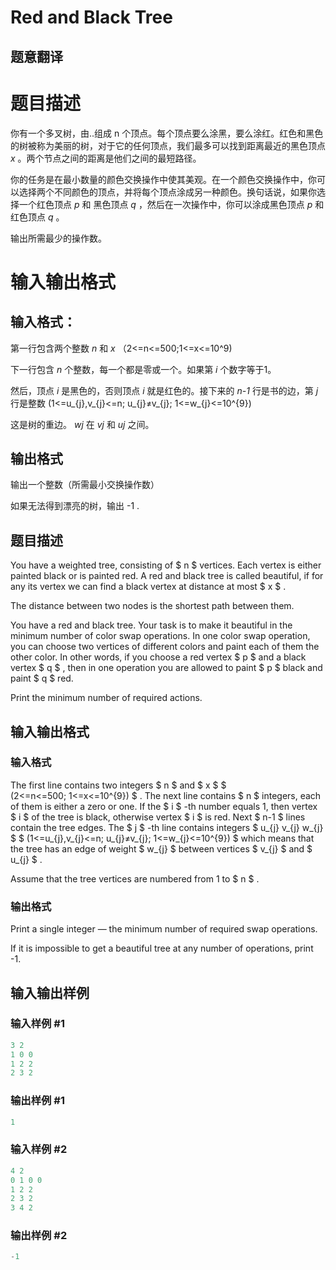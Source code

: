 # Red and Black Tree

## 题意翻译

# 题目描述

你有一个多叉树，由..组成 n 个顶点。每个顶点要么涂黑，要么涂红。红色和黑色的树被称为美丽的树，对于它的任何顶点，我们最多可以找到距离最近的黑色顶点 _x_ 。两个节点之间的距离是他们之间的最短路径。

你的任务是在最小数量的颜色交换操作中使其美观。在一个颜色交换操作中，你可以选择两个不同颜色的顶点，并将每个顶点涂成另一种颜色。换句话说，如果你选择一个红色顶点 _p_ 和 黑色顶点 _q_ ，然后在一次操作中，你可以涂成黑色顶点 _p_ 和红色顶点 _q_ 。

输出所需最少的操作数。

# 输入输出格式

## 输入格式：

第一行包含两个整数 _n_ 和 _x_ （2<=n<=500;1<=x<=10^9)

下一行包含 _n_ 个整数，每一个都是零或一个。如果第 _i_ 个数字等于1。

然后，顶点 _i_ 是黑色的，否则顶点 _i_ 就是红色的。接下来的 _n-1_ 行是书的边，第 _j_ 行是整数 (1<=u_{j},v_{j}<=n; u_{j}≠v_{j}; 1<=w_{j}<=10^{9})

这是树的重边。 _wj_ 在 _vj_ 和 _uj_ 之间。

## 输出格式

输出一个整数（所需最小交换操作数）

如果无法得到漂亮的树，输出 -1 .

## 题目描述

You have a weighted tree, consisting of $ n $ vertices. Each vertex is either painted black or is painted red. A red and black tree is called beautiful, if for any its vertex we can find a black vertex at distance at most $ x $ .

The distance between two nodes is the shortest path between them.

You have a red and black tree. Your task is to make it beautiful in the minimum number of color swap operations. In one color swap operation, you can choose two vertices of different colors and paint each of them the other color. In other words, if you choose a red vertex $ p $ and a black vertex $ q $ , then in one operation you are allowed to paint $ p $ black and paint $ q $ red.

Print the minimum number of required actions.

## 输入输出格式

### 输入格式

The first line contains two integers $ n $ and $ x $ $ (2<=n<=500; 1<=x<=10^{9}) $ . The next line contains $ n $ integers, each of them is either a zero or one. If the $ i $ -th number equals 1, then vertex $ i $ of the tree is black, otherwise vertex $ i $ is red. Next $ n-1 $ lines contain the tree edges. The $ j $ -th line contains integers $ u_{j} v_{j} w_{j} $ $ (1<=u_{j},v_{j}<=n; u_{j}≠v_{j}; 1<=w_{j}<=10^{9}) $ which means that the tree has an edge of weight $ w_{j} $ between vertices $ v_{j} $ and $ u_{j} $ .

Assume that the tree vertices are numbered from 1 to $ n $ .

### 输出格式

Print a single integer — the minimum number of required swap operations.

If it is impossible to get a beautiful tree at any number of operations, print -1.

## 输入输出样例

### 输入样例 #1

```cpp
3 2
1 0 0
1 2 2
2 3 2

```
### 输出样例 #1

```cpp
1

```
### 输入样例 #2

```cpp
4 2
0 1 0 0
1 2 2
2 3 2
3 4 2

```
### 输出样例 #2

```cpp
-1

```
